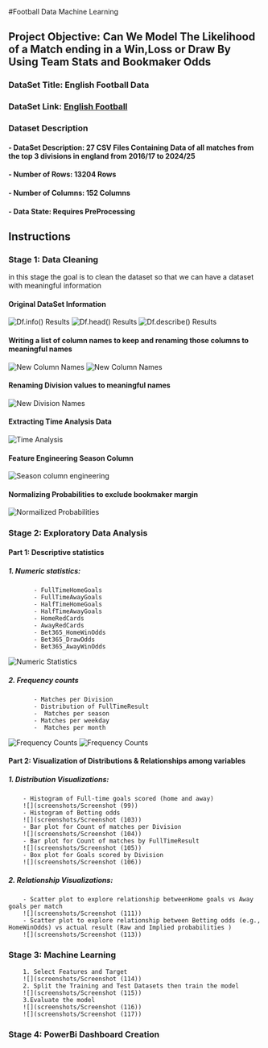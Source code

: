 #Football Data Machine Learning
## Project Objective: Can We Model The Likelihood of a Match ending in a Win,Loss or Draw By Using Team Stats and Bookmaker Odds
### DataSet Title: English Football Data
### DataSet Link: [English Football]([https://example.com](https://www.football-data.co.uk/englandm.php))
### Dataset Description
####   - DataSet Description: 27 CSV Files Containing Data of all matches from the top 3 divisions in england from **2016/17 to 2024/25** 
####   - Number of Rows: 13204 Rows   
####   - Number of Columns: 152 Columns 
####   - Data State: Requires PreProcessing 
## Instructions 
###  Stage 1: Data Cleaning
in this stage the goal is to clean the dataset so that we can have a dataset with meaningful information 
#### Original DataSet Information
![Df.info() Results](screenshots/Screenshot (86))
![Df.head() Results](screenshots/Screenshot (85))
![Df.describe() Results](screenshots/Screenshot (87))
#### Writing a list of column names to keep and renaming those columns to meaningful names
![New Column Names](screenshots/Screenshot (88))
![New Column Names](screenshots/Screenshot (89))
#### Renaming Division values to meaningful names 
![New Division Names](screenshots/Screenshot (92))
#### Extracting Time Analysis Data
![Time Analysis](screenshots/Screenshot (93))
#### Feature Engineering Season Column
![Season column engineering](screenshots/Screenshot (94))
#### Normalizing Probabilities to exclude bookmaker margin
![Normailized Probabilities](screenshots/Screenshot (95))

### Stage 2: Exploratory Data Analysis
#### Part 1: Descriptive statistics
 ##### 1. Numeric statistics:
           - FullTimeHomeGoals
           - FullTimeAwayGoals
           - HalfTimeHomeGoals
           - HalfTimeAwayGoals
           - HomeRedCards
           - AwayRedCards
           - Bet365_HomeWinOdds 
           - Bet365_DrawOdds 
           - Bet365_AwayWinOdds
  ![Numeric Statistics](screenshots/Screenshot (96))
 ##### 2. Frequency counts 
           - Matches per Division
           - Distribution of FullTimeResult
           -  Matches per season
           - Matches per weekday 
           -  Matches per month 
  ![Frequency Counts](screenshots/Screenshot (97))
  ![Frequency Counts](screenshots/Screenshot (98))
#### Part 2: Visualization of Distributions & Relationships among variables
##### 1. Distribution Visualizations:
        - Histogram of Full-time goals scored (home and away)
        ![](screenshots/Screenshot (99))
        - Histogram of Betting odds
        ![](screenshots/Screenshot (103))
        - Bar plot for Count of matches per Division
        ![](screenshots/Screenshot (104))
        - Bar plot for Count of matches by FullTimeResult
        ![](screenshots/Screenshot (105))
        - Box plot for Goals scored by Division
        ![](screenshots/Screenshot (106))

#####  2. Relationship Visualizations:
        - Scatter plot to explore relationship betweenHome goals vs Away goals per match
        ![](screenshots/Screenshot (111))
        - Scatter plot to explore relationship between Betting odds (e.g., HomeWinOdds) vs actual result (Raw and Implied probabilities )
        ![](screenshots/Screenshot (113))
###  Stage 3: Machine Learning 
        1. Select Features and Target 
        ![](screenshots/Screenshot (114))
        2. Split the Training and Test Datasets then train the model
        ![](screenshots/Screenshot (115))
        3.Evaluate the model
        ![](screenshots/Screenshot (116))
        ![](screenshots/Screenshot (117))
### Stage 4: PowerBi Dashboard Creation

